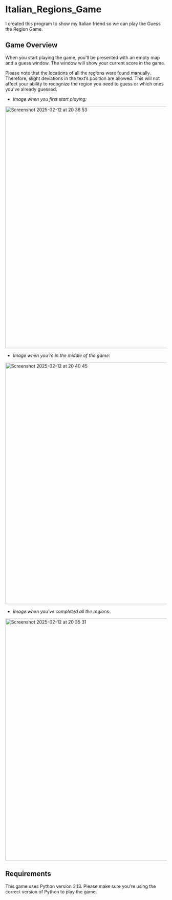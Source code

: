 # Italian_Regions_Game

I created this program to show my Italian friend so we can play the Guess the Region Game. 

## Game Overview

When you start playing the game, you'll be presented with an empty map and a guess window. The window will show your current score in the game.

Please note that the locations of all the regions were found manually. Therefore, slight deviations in the text’s position are allowed. This will not affect your ability to recognize the region you need to guess or which ones you've already guessed.

- <i>Image when you first start playing:</i>
<img width="756" alt="Screenshot 2025-02-12 at 20 38 53" src="https://github.com/user-attachments/assets/2b4edd83-0164-4a8e-bdde-f35e014d1410" />

- <i>Image when you’re in the middle of the game:</i>
<img width="755" alt="Screenshot 2025-02-12 at 20 40 45" src="https://github.com/user-attachments/assets/187e9f1c-a1e4-4b6d-b389-9365fe882fca" />


- <i>Image when you've completed all the regions:</i>
<img width="756" alt="Screenshot 2025-02-12 at 20 35 31" src="https://github.com/user-attachments/assets/66ea74fc-95c1-4888-9d23-3a57452edf95" />


## Requirements

This game uses Python version 3.13. Please make sure you’re using the correct version of Python to play the game.
